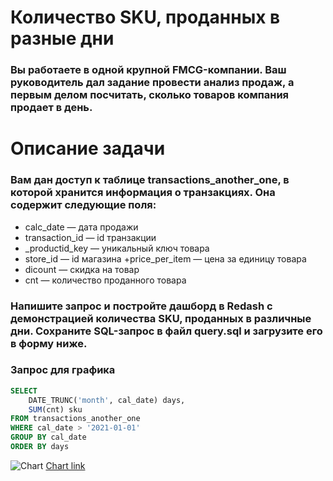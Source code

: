 # Количество SKU, проданных в разные дни
### Вы работаете в одной крупной FMCG-компании. Ваш руководитель дал задание провести анализ продаж, а первым делом посчитать, сколько товаров компания продает в день.

# Описание задачи
### Вам дан доступ к таблице transactions_another_one, в которой хранится информация о транзакциях. Она содержит следующие поля:
+ calc_date — дата продажи
+ transaction_id — id транзакции
+ _productid_key — уникальный ключ товара
+ store_id — id магазина
+price_per_item — цена за единицу товара
+ dicount — скидка на товар
+ cnt — количество проданного товара

### Напишите запрос и постройте дашборд в Redash с демонстрацией количества SKU, проданных в различные дни.  Сохраните SQL-запрос в файл query.sql и загрузите его в форму ниже.


### Запрос для графика
```sql
SELECT 
    DATE_TRUNC('month', cal_date) days, 
    SUM(cnt) sku 
FROM transactions_another_one
WHERE cal_date > '2021-01-01'
GROUP BY cal_date
ORDER BY days
```

![Chart](/Chart.png)
[Chart link](http://redash.lab.karpov.courses/embed/query/25642/visualization/53045?api_key=cVvTlbpK3sv6WSewya3e3XkCGPEGL6NkctKfCMw2&)